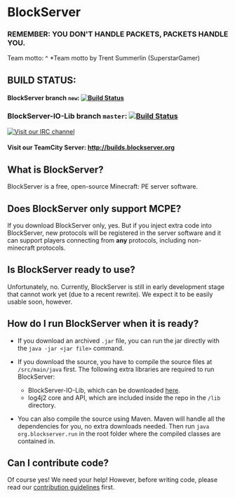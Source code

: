 BlockServer
===========

### REMEMBER: YOU DON'T HANDLE PACKETS, PACKETS HANDLE YOU.

Team motto: ^
 *Team motto by Trent Summerlin (SuperstarGamer)

## BUILD STATUS:

#### BlockServer branch `new`: [![Build Status](https://travis-ci.org/BlockServerProject/BlockServer.svg?branch=new)](https://travis-ci.org/BlockServerProject/BlockServer)

### BlockServer-IO-Lib branch `master`: [![Build Status](https://travis-ci.org/BlockServerProject/BlockServer-IO-Lib.svg?branch=master)](https://travis-ci.org/BlockServerProject/BlockServer-IO-Lib)

[![Visit our IRC channel](https://kiwiirc.com/buttons/irc.freenode.net/blockserverproject.png)](https://kiwiirc.com/client/irc.freenode.net/?nick=beaconmine|?#blockserverproject,#beaconmine,#pocketbukkit)

#### Visit our TeamCity Server: http://builds.blockserver.org

## What is BlockServer?
BlockServer is a free, open-source Minecraft: PE server software.

## Does BlockServer only support MCPE?
If you download BlockServer only, yes. But if you inject extra code into BlockServer, new protocols will be registered in the server software and it can support players connecting from **any** protocols, including non-minecraft protocols.

## Is BlockServer ready to use?
Unfortunately, no. Currently, BlockServer is still in early development stage that cannot work yet (due to a recent rewrite). We expect it to be easily usable soon, however.

## How do I run BlockServer when it is ready?
* If you download an archived `.jar` file, you can run the jar directly with the `java -jar <jar file>` command.
* If you download the source, you have to compile the source files at `/src/main/java` first. The following extra libraries are required to run BlockServer:
  * BlockServer-IO-Lib, which can be downloaded [here](https://github.com/BlockServerProject/BlockServer-IO-Lib).
  * log4j2 core and API, which are included inside the repo in the `/lib` directory.

* You can also compile the source using Maven. Maven will handle all the dependencies for you, no extra downloads needed.
Then run `java org.blockserver.run` in the root folder where the compiled classes are contained in.

## Can I contribute code?
Of course yes! We need your help! However, before writing code, please read our [contribution guidelines](https://github.com/BlockServerProject/BlockServer/blob/new/CONTRIBUTING.md) first.
